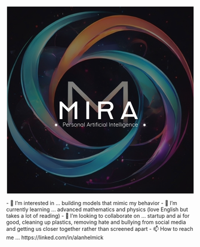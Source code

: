 <p align="center">
  <img src="MiraFade.png" alt="Mira Ai" />
</p>
- 👀 I’m interested in ... building models that mimic my behavior
- 🌱 I’m currently learning ... advanced mathematics and physics (love English but takes a lot of reading)
- 💞️ I’m looking to collaborate on ... startup and ai for good, cleaning up plastics, removing hate and bullying from social media and getting us closer together rather than screened apart
- 📫 How to reach me ... https://linked.com/in/alanhelmick
